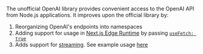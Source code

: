 The unofficial OpenAI library provides convenient access to the OpenAI API from Node.js applications. It improves upon the official library by:

1. Reorganizing OpenAI's endpoints into namespaces
2. Adding support for usage in [Next.js Edge Runtime](https://nextjs.org/docs/api-reference/edge-runtime) by passing [`useFetch: true`](#using-nextjs-edge-runtime)
3. Adds support for [streaming](https://platform.openai.com/docs/api-reference/chat/create#chat/create-stream). See example usage [here](#../examples/chatbot-ui/utils/server/index.ts)
